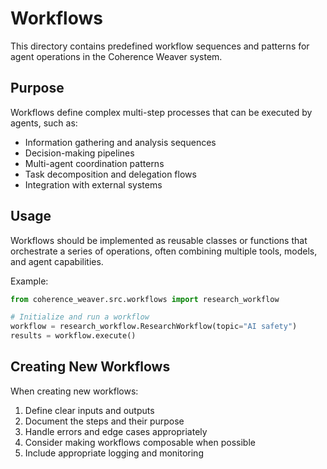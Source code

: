# Workflows

This directory contains predefined workflow sequences and patterns for agent operations in the Coherence Weaver system.

## Purpose

Workflows define complex multi-step processes that can be executed by agents, such as:

- Information gathering and analysis sequences
- Decision-making pipelines
- Multi-agent coordination patterns
- Task decomposition and delegation flows
- Integration with external systems

## Usage

Workflows should be implemented as reusable classes or functions that orchestrate a series of operations, often combining multiple tools, models, and agent capabilities.

Example:
```python
from coherence_weaver.src.workflows import research_workflow

# Initialize and run a workflow
workflow = research_workflow.ResearchWorkflow(topic="AI safety")
results = workflow.execute()
```

## Creating New Workflows

When creating new workflows:

1. Define clear inputs and outputs
2. Document the steps and their purpose
3. Handle errors and edge cases appropriately
4. Consider making workflows composable when possible
5. Include appropriate logging and monitoring
